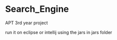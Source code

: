 # Search_Engine
APT 3rd year project

run it on eclipse or intellij
using the jars in jars folder


